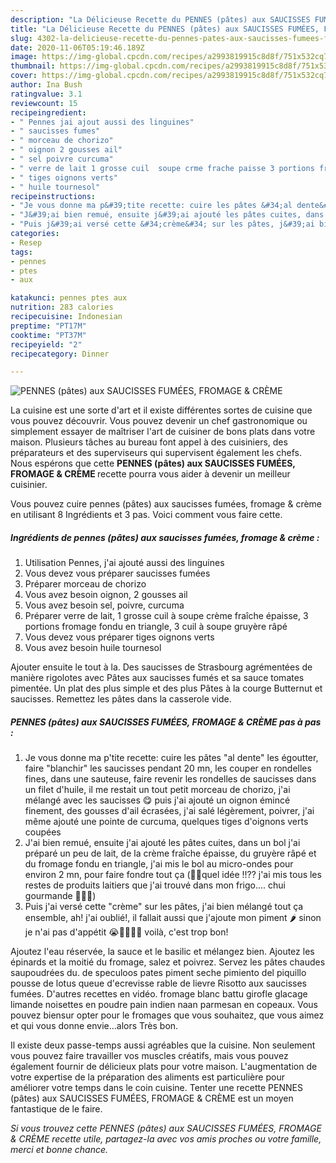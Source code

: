 ```yaml
---
description: "La Délicieuse Recette du PENNES (pâtes) aux SAUCISSES FUMÉES, FROMAGE &amp;amp; CRÈME"
title: "La Délicieuse Recette du PENNES (pâtes) aux SAUCISSES FUMÉES, FROMAGE &amp;amp; CRÈME"
slug: 4302-la-delicieuse-recette-du-pennes-pates-aux-saucisses-fumees-fromage-and-amp-creme
date: 2020-11-06T05:19:46.189Z
image: https://img-global.cpcdn.com/recipes/a2993819915c8d8f/751x532cq70/pennes-pates-aux-saucisses-fumees-fromage-creme-photo-principale-de-la-recette.jpg
thumbnail: https://img-global.cpcdn.com/recipes/a2993819915c8d8f/751x532cq70/pennes-pates-aux-saucisses-fumees-fromage-creme-photo-principale-de-la-recette.jpg
cover: https://img-global.cpcdn.com/recipes/a2993819915c8d8f/751x532cq70/pennes-pates-aux-saucisses-fumees-fromage-creme-photo-principale-de-la-recette.jpg
author: Ina Bush
ratingvalue: 3.1
reviewcount: 15
recipeingredient:
- " Pennes jai ajout aussi des linguines"
- " saucisses fumes"
- " morceau de chorizo"
- " oignon 2 gousses ail"
- " sel poivre curcuma"
- " verre de lait 1 grosse cuil  soupe crme frache paisse 3 portions fromage fondu en triangle 3 cuil  soupe gruyre rp"
- " tiges oignons verts"
- " huile tournesol"
recipeinstructions:
- "Je vous donne ma p&#39;tite recette: cuire les pâtes &#34;al dente&#34; les égoutter, faire &#34;blanchir&#34; les saucisses pendant 20 mn, les couper en rondelles fines, dans une sauteuse, faire revenir les rondelles de saucisses dans un filet d&#39;huile, il me restait un tout petit morceau de chorizo, j&#39;ai mélangé avec les saucisses 😋 puis j&#39;ai ajouté un oignon émincé finement, des gousses d&#39;ail écrasées, j&#39;ai salé légèrement, poivrer, j&#39;ai même ajouté une pointe de curcuma, quelques tiges d&#39;oignons verts coupées"
- "J&#39;ai bien remué, ensuite j&#39;ai ajouté les pâtes cuites, dans un bol j&#39;ai préparé un peu de lait, de la crème fraîche épaisse, du gruyère râpé et du fromage fondu en triangle, j&#39;ai mis le bol au micro-ondes pour environ 2 mn, pour faire fondre tout ça (🤔🤔quel idée !!?? j&#39;ai mis tous les restes de produits laitiers que j&#39;ai trouvé dans mon frigo.... chui gourmande 🤣🤣🤣)"
- "Puis j&#39;ai versé cette &#34;crème&#34; sur les pâtes, j&#39;ai bien mélangé tout ça ensemble, ah! j&#39;ai oublié!, il fallait aussi que j&#39;ajoute mon piment 🌶 sinon je n&#39;ai pas d&#39;appétit 😭🤣🤣🤣🤣 voilà, c&#39;est trop bon!"
categories:
- Resep
tags:
- pennes
- ptes
- aux

katakunci: pennes ptes aux 
nutrition: 283 calories
recipecuisine: Indonesian
preptime: "PT17M"
cooktime: "PT37M"
recipeyield: "2"
recipecategory: Dinner

---
```



![PENNES (pâtes) aux SAUCISSES FUMÉES, FROMAGE &amp; CRÈME](https://img-global.cpcdn.com/recipes/a2993819915c8d8f/751x532cq70/pennes-pates-aux-saucisses-fumees-fromage-creme-photo-principale-de-la-recette.jpg)

La cuisine est une sorte d'art et il existe différentes sortes de cuisine que vous pouvez découvrir. Vous pouvez devenir un chef gastronomique ou simplement essayer de maîtriser l'art de cuisiner de bons plats dans votre maison. Plusieurs tâches au bureau font appel à des cuisiniers, des préparateurs et des superviseurs qui supervisent également les chefs. Nous espérons que cette <strong> PENNES (pâtes) aux SAUCISSES FUMÉES, FROMAGE &amp; CRÈME </strong> recette pourra vous aider à devenir un meilleur cuisinier.

<!--inarticleads1-->

Vous pouvez cuire pennes (pâtes) aux saucisses fumées, fromage &amp; crème en utilisant 8 Ingrédients et 3 pas. Voici comment vous faire cette.

##### Ingrédients de pennes (pâtes) aux saucisses fumées, fromage &amp; crème :

1. Utilisation  Pennes, j&#39;ai ajouté aussi des linguines
1. Vous devez vous préparer  saucisses fumées
1. Préparer  morceau de chorizo
1. Vous avez besoin  oignon, 2 gousses ail
1. Vous avez besoin  sel, poivre, curcuma
1. Préparer  verre de lait, 1 grosse cuil à soupe crème fraîche épaisse, 3 portions fromage fondu en triangle, 3 cuil à soupe gruyère râpé
1. Vous devez vous préparer  tiges oignons verts
1. Vous avez besoin  huile tournesol


Ajouter ensuite le tout à la. Des saucisses de Strasbourg agrémentées de manière rigolotes avec Pâtes aux saucisses fumés et sa sauce tomates pimentée. Un plat des plus simple et des plus Pâtes à la courge Butternut et saucisses. Remettez les pâtes dans la casserole vide. 

<!--inarticleads2-->

##### PENNES (pâtes) aux SAUCISSES FUMÉES, FROMAGE &amp; CRÈME pas à pas :

1. Je vous donne ma p&#39;tite recette: cuire les pâtes &#34;al dente&#34; les égoutter, faire &#34;blanchir&#34; les saucisses pendant 20 mn, les couper en rondelles fines, dans une sauteuse, faire revenir les rondelles de saucisses dans un filet d&#39;huile, il me restait un tout petit morceau de chorizo, j&#39;ai mélangé avec les saucisses 😋 puis j&#39;ai ajouté un oignon émincé finement, des gousses d&#39;ail écrasées, j&#39;ai salé légèrement, poivrer, j&#39;ai même ajouté une pointe de curcuma, quelques tiges d&#39;oignons verts coupées
1. J&#39;ai bien remué, ensuite j&#39;ai ajouté les pâtes cuites, dans un bol j&#39;ai préparé un peu de lait, de la crème fraîche épaisse, du gruyère râpé et du fromage fondu en triangle, j&#39;ai mis le bol au micro-ondes pour environ 2 mn, pour faire fondre tout ça (🤔🤔quel idée !!?? j&#39;ai mis tous les restes de produits laitiers que j&#39;ai trouvé dans mon frigo.... chui gourmande 🤣🤣🤣)
1. Puis j&#39;ai versé cette &#34;crème&#34; sur les pâtes, j&#39;ai bien mélangé tout ça ensemble, ah! j&#39;ai oublié!, il fallait aussi que j&#39;ajoute mon piment 🌶 sinon je n&#39;ai pas d&#39;appétit 😭🤣🤣🤣🤣 voilà, c&#39;est trop bon!


Ajoutez l&#39;eau réservée, la sauce et le basilic et mélangez bien. Ajoutez les épinards et la moitié du fromage, salez et poivrez. Servez les pâtes chaudes saupoudrées du. de speculoos pates piment seche pimiento del piquillo pousse de lotus queue d&#39;ecrevisse rable de lievre Risotto aux saucisses fumées. D&#39;autres recettes en vidéo. fromage blanc battu girofle glacage limande noisettes en poudre pain indien naan parmesan en copeaux. Vous pouvez biensur opter pour le fromages que vous souhaitez, que vous aimez et qui vous donne envie…alors Très bon. 

<!--inarticleads1-->

<p>
Il existe deux passe-temps aussi agréables que la cuisine. Non seulement vous pouvez faire travailler vos muscles créatifs, mais vous pouvez également fournir de délicieux plats pour votre maison. L'augmentation de votre expertise de la préparation des aliments est particulière pour améliorer votre temps dans le coin cuisine. Tenter une recette PENNES (pâtes) aux SAUCISSES FUMÉES, FROMAGE &amp; CRÈME est un moyen fantastique de le faire.
</p>

<p>
<i>Si vous trouvez cette PENNES (pâtes) aux SAUCISSES FUMÉES, FROMAGE &amp; CRÈME recette utile, partagez-la avec vos amis proches ou votre famille, merci et bonne chance.</i>
</p>
